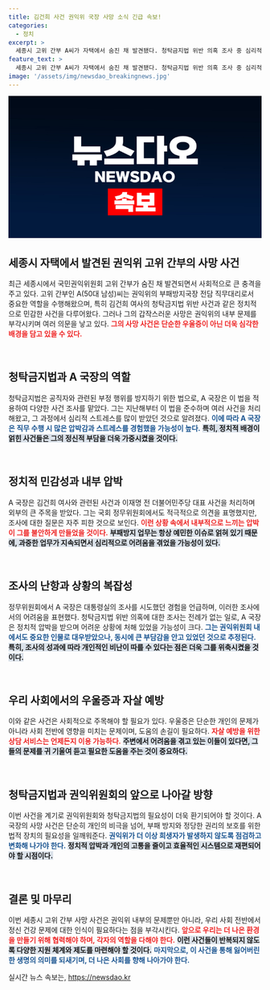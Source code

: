 ```yaml
---
title: 김건희 사건 권익위 국장 사망 소식 긴급 속보!
categories:
  - 정치
excerpt: >
  세종시 고위 간부 A씨가 자택에서 숨진 채 발견됐다. 청탁금지법 위반 의혹 조사 중 심리적 압박을 호소해왔던 그는 최근 권익위의 대통령실 조사 무산 소식도 전해졌다. 충격적인 사건의 배경은 무엇인지, 클릭해서 더 알아보세요!
feature_text: >
  세종시 고위 간부 A씨가 자택에서 숨진 채 발견됐다. 청탁금지법 위반 의혹 조사 중 심리적 압박을 호소해왔던 그는 최근 권익위의 대통령실 조사 무산 소식도 전해졌다. 충격적인 사건의 배경은 무엇인지, 클릭해서 더 알아보세요!
image: '/assets/img/newsdao_breakingnews.jpg'
---
```


<p><img src="/assets/img/newsdao_breakingnews.jpg" alt="cryptoinkorea 속보" /></p>

<h2 data-ke-size="size26">세종시 자택에서 발견된 권익위 고위 간부의 사망 사건</h2>

<p data-ke-size="size16">최근 세종시에서 국민권익위원회 고위 간부가 숨진 채 발견되면서 사회적으로 큰 충격을 주고 있다. 고위 간부인 A(50대 남성)씨는 권익위의 부패방지국장 전담 직무대리로서 중요한 역할을 수행해왔으며, 특히 김건희 여사의 청탁금지법 위반 사건과 같은 정치적으로 민감한 사건을 다루어왔다. 그러나 그의 갑작스러운 사망은 권익위의 내부 문제를 부각시키며 여러 의문을 낳고 있다. <b><span style="color: #ee2323;">그의 사망 사건은 단순한 우울증이 아닌 더욱 심각한 배경을 담고 있을 수 있다.</span></b> </p>

<p data-ke-size="size16">&nbsp;</p>

<h2 data-ke-size="size26">청탁금지법과 A 국장의 역할</h2>

<p data-ke-size="size16">청탁금지법은 공직자와 관련된 부정 행위를 방지하기 위한 법으로, A 국장은 이 법을 적용하여 다양한 사건 조사를 맡았다. 그는 지난해부터 이 법을 준수하며 여러 사건을 처리해왔고, 그 과정에서 심리적 스트레스를 많이 받았던 것으로 알려졌다. <b><span style="color: #1a5490;">이에 따라 A 국장은 직무 수행 시 많은 압박감과 스트레스를 경험했을 가능성이 높다.</span></b> <b><span style="background-color: #21538527;">특히, 정치적 배경이 얽힌 사건들은 그의 정신적 부담을 더욱 가중시켰을 것이다.</span></b> </p>

<p data-ke-size="size16">&nbsp;</p>

<h2 data-ke-size="size26">정치적 민감성과 내부 압박</h2>

<p data-ke-size="size16">A 국장은 김건희 여사와 관련된 사건과 이재명 전 더불어민주당 대표 사건을 처리하며 외부의 큰 주목을 받았다. 그는 국회 정무위원회에서도 적극적으로 의견을 표명했지만, 조사에 대한 질문은 자주 피한 것으로 보인다. <b><span style="color: #ee2323;">이런 상황 속에서 내부적으로 느끼는 압박이 그를 불안하게 만들었을 것이다.</span></b> <b><span style="background-color: #21538527;">부패방지 업무는 항상 예민한 이슈로 얽혀 있기 때문에, 과중한 업무가 지속되면서 심리적으로 어려움을 겪었을 가능성이 있다.</span></b> </p>

<p data-ke-size="size16">&nbsp;</p>

<h2 data-ke-size="size26">조사의 난항과 상황의 복잡성</h2>

<p data-ke-size="size16">정무위원회에서 A 국장은 대통령실의 조사를 시도했던 경험을 언급하며, 이러한 조사에서의 어려움을 표현했다. 청탁금지법 위반 의혹에 대한 조사는 전례가 없는 일로, A 국장은 정치적 압박을 받으며 어려운 상황에 처해 있었을 가능성이 크다. <b><span style="color: #1a5490;">그는 권익위원회 내에서도 중요한 인물로 대우받았으나, 동시에 큰 부담감을 안고 있었던 것으로 추정된다.</span></b> <b><span style="background-color: #21538527;">특히, 조사의 성과에 따라 개인적인 비난이 따를 수 있다는 점은 더욱 그를 위축시켰을 것이다.</span></b> </p>

<p data-ke-size="size16">&nbsp;</p>

<h2 data-ke-size="size26">우리 사회에서의 우울증과 자살 예방</h2>

<p data-ke-size="size16">이와 같은 사건은 사회적으로 주목해야 할 필요가 있다. 우울증은 단순한 개인의 문제가 아니라 사회 전반에 영향을 미치는 문제이며, 도움의 손길이 필요하다. <b><span style="color: #ee2323;">자살 예방을 위한 상담 서비스는 언제든지 이용 가능하다.</span></b> <b><span style="background-color: #21538527;">주변에서 어려움을 겪고 있는 이들이 있다면, 그들의 문제를 귀 기울여 듣고 필요한 도움을 주는 것이 중요하다.</span></b> </p>

<p data-ke-size="size16">&nbsp;</p>

<h2 data-ke-size="size26">청탁금지법과 권익위원회의 앞으로 나아갈 방향</h2>

<p data-ke-size="size16">이번 사건을 계기로 권익위원회와 청탁금지법의 필요성이 더욱 환기되어야 할 것이다. A 국장의 사망 사건은 단순히 개인의 비극을 넘어, 부패 방지와 정당한 권리의 보호를 위한 법적 장치의 필요성을 일깨워준다. <b><span style="color: #1a5490;">권익위가 더 이상 희생자가 발생하지 않도록 점검하고 변화해 나가야 한다.</span></b> <b><span style="background-color: #21538527;">정치적 압박과 개인의 고통을 줄이고 효율적인 시스템으로 재편되어야 할 시점이다.</span></b> </p>

<p data-ke-size="size16">&nbsp;</p>

<h2 data-ke-size="size26">결론 및 마무리</h2>

<p data-ke-size="size16">이번 세종시 고위 간부 사망 사건은 권익위 내부의 문제뿐만 아니라, 우리 사회 전반에서 정신 건강 문제에 대한 인식이 필요하다는 점을 부각시킨다. <b><span style="color: #ee2323;">앞으로 우리는 더 나은 환경을 만들기 위해 협력해야 하며, 각자의 역할을 다해야 한다.</span></b> <b><span style="background-color: #21538527;">이런 사건들이 반복되지 않도록 다양한 지원 체계와 제도를 마련해야 할 것이다.</span></b> <b><span style="color: #1a5490;">마지막으로, 이 사건을 통해 잃어버린 한 생명의 의미를 되새기며, 더 나은 사회를 향해 나아가야 한다.</span></b> </p>
실시간 뉴스 속보는, <a href="https://newsdao.kr" rel="dofollow">https://newsdao.kr</a>


